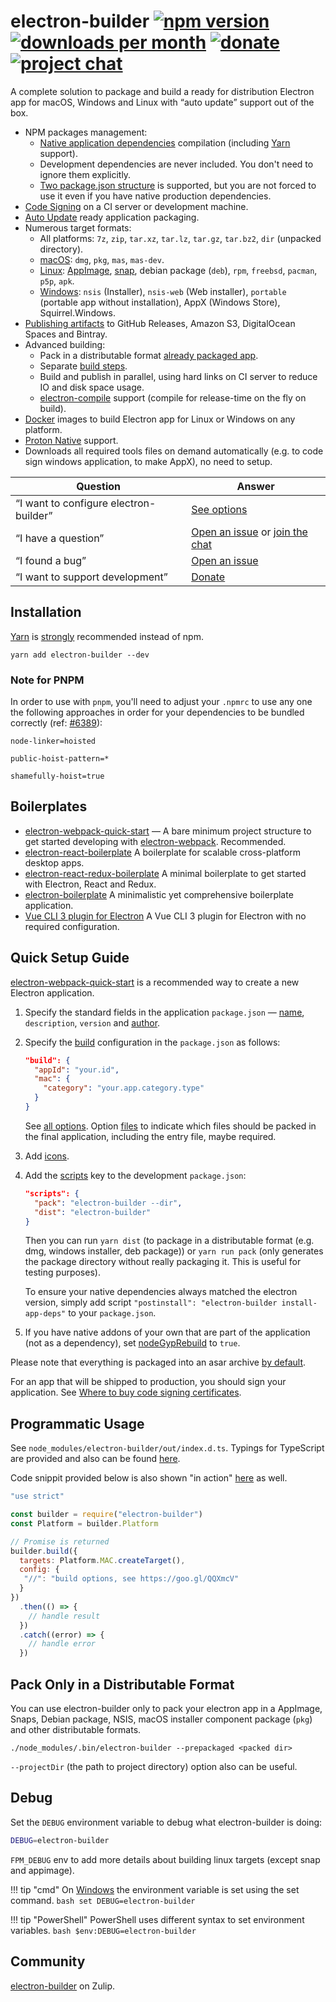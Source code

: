 # electron-builder [![npm version](https://img.shields.io/npm/v/electron-builder.svg?label=latest)](https://yarn.pm/electron-builder) [![downloads per month](https://img.shields.io/npm/dm/electron-builder.svg)](https://yarn.pm/electron-builder) [![donate](https://img.shields.io/badge/donate-donorbox-green.svg)](https://www.electron.build/donate) [![project chat](https://img.shields.io/badge/chat-on_zulip-brightgreen.svg)](https://electron-builder.zulipchat.com)
A complete solution to package and build a ready for distribution Electron app for macOS, Windows and Linux with “auto update” support out of the box.

* NPM packages management:
    * [Native application dependencies](https://electron.atom.io/docs/tutorial/using-native-node-modules/) compilation (including [Yarn](http://yarnpkg.com/) support).
    * Development dependencies are never included. You don't need to ignore them explicitly.
    * [Two package.json structure](tutorials/two-package-structure.md) is supported, but you are not forced to use it even if you have native production dependencies.
* [Code Signing](code-signing.md) on a CI server or development machine.
* [Auto Update](auto-update.md) ready application packaging.
* Numerous target formats:
    * All platforms: `7z`, `zip`, `tar.xz`, `tar.lz`, `tar.gz`, `tar.bz2`, `dir` (unpacked directory).
    * [macOS](configuration/mac.md#MacConfiguration-target): `dmg`, `pkg`, `mas`, `mas-dev`.
    * [Linux](configuration/linux.md#LinuxConfiguration-target): [AppImage](http://appimage.org), [snap](http://snapcraft.io), debian package (`deb`), `rpm`, `freebsd`, `pacman`, `p5p`, `apk`.
    * [Windows](configuration/win.md#WindowsConfiguration-target): `nsis` (Installer), `nsis-web` (Web installer), `portable` (portable app without installation), AppX (Windows Store), Squirrel.Windows.
* [Publishing artifacts](configuration/publish.md) to GitHub Releases, Amazon S3, DigitalOcean Spaces and Bintray.
* Advanced building:
    * Pack in a distributable format [already packaged app](#pack-only-in-a-distributable-format).
    * Separate [build steps](https://github.com/electron-userland/electron-builder/issues/1102#issuecomment-271845854).
    * Build and publish in parallel, using hard links on CI server to reduce IO and disk space usage.
    * [electron-compile](https://github.com/electron/electron-compile) support (compile for release-time on the fly on build).
* [Docker](multi-platform-build.md#docker) images to build Electron app for Linux or Windows on any platform.
* [Proton Native](https://proton-native.js.org/) support.
* Downloads all required tools files on demand automatically (e.g. to code sign windows application, to make AppX), no need to setup.

| Question | Answer |
|--------|-------|
| “I want to configure electron-builder” | [See options](configuration/configuration.md) |
| “I have a question” | [Open an issue](https://github.com/electron-userland/electron-builder/issues) or [join the chat](https://electron-builder.zulipchat.com/) |
| “I found a bug” | [Open an issue](https://github.com/electron-userland/electron-builder/issues/new) |
| “I want to support development” | [Donate](donate.md) |

## Installation
[Yarn](http://yarnpkg.com/) is [strongly](https://github.com/electron-userland/electron-builder/issues/1147#issuecomment-276284477) recommended instead of npm.

`yarn add electron-builder --dev`

### Note for PNPM

In order to use with `pnpm`, you'll need to adjust your `.npmrc` to use any one the following approaches in order for your dependencies to be bundled correctly (ref: [#6389](https://github.com/electron-userland/electron-builder/issues/6289#issuecomment-1042620422)):
```
node-linker=hoisted
```
```
public-hoist-pattern=*
```
```
shamefully-hoist=true
```


## Boilerplates

* [electron-webpack-quick-start](https://github.com/electron-userland/electron-webpack-quick-start) — A bare minimum project structure to get started developing with [electron-webpack](https://github.com/electron-userland/electron-webpack). Recommended.
* [electron-react-boilerplate](https://github.com/chentsulin/electron-react-boilerplate) A boilerplate for scalable cross-platform desktop apps.
* [electron-react-redux-boilerplate](https://github.com/jschr/electron-react-redux-boilerplate) A minimal boilerplate to get started with Electron, React and Redux.
* [electron-boilerplate](https://github.com/szwacz/electron-boilerplate) A minimalistic yet comprehensive boilerplate application.
* [Vue CLI 3 plugin for Electron](https://nklayman.github.io/vue-cli-plugin-electron-builder) A Vue CLI 3 plugin for Electron with no required configuration.

## Quick Setup Guide

[electron-webpack-quick-start](https://github.com/electron-userland/electron-webpack-quick-start) is a recommended way to create a new Electron application.

1. Specify the standard fields in the application `package.json` — [name](configuration/configuration.md#Metadata-name), `description`, `version` and [author](https://docs.npmjs.com/files/package.json#people-fields-author-contributors).

2. Specify the [build](configuration/configuration.md#configuration) configuration in the `package.json` as follows:
    ```json
    "build": {
      "appId": "your.id",
      "mac": {
        "category": "your.app.category.type"
      }
    }
    ```
   See [all options](configuration/configuration.md#configuration). Option [files](configuration/contents.md#files) to indicate which files should be packed in the final application, including the entry file, maybe required.

3. Add [icons](icons.md).

4. Add the [scripts](https://docs.npmjs.com/cli/run-script) key to the development `package.json`:
    ```json
    "scripts": {
      "pack": "electron-builder --dir",
      "dist": "electron-builder"
    }
    ```
    Then you can run `yarn dist` (to package in a distributable format (e.g. dmg, windows installer, deb package)) or `yarn run pack` (only generates the package directory without really packaging it. This is useful for testing purposes).

    To ensure your native dependencies always matched the electron version, simply add script `"postinstall": "electron-builder install-app-deps"` to your `package.json`.

5. If you have native addons of your own that are part of the application (not as a dependency), set [nodeGypRebuild](/configuration/configuration#Configuration-nodeGypRebuild) to `true`.
   
Please note that everything is packaged into an asar archive [by default](configuration/configuration.md#Configuration-asar).

For an app that will be shipped to production, you should sign your application. See [Where to buy code signing certificates](code-signing.md#where-to-buy-code-signing-certificate).

## Programmatic Usage
See `node_modules/electron-builder/out/index.d.ts`. Typings for TypeScript are provided and also can be found [here](/api/electron-builder).

Code snippit provided below is also shown "in action" [here](/api/programmatic-usage) as well.
```js
"use strict"

const builder = require("electron-builder")
const Platform = builder.Platform

// Promise is returned
builder.build({
  targets: Platform.MAC.createTarget(),
  config: {
   "//": "build options, see https://goo.gl/QQXmcV"
  }
})
  .then(() => {
    // handle result
  })
  .catch((error) => {
    // handle error
  })
```

## Pack Only in a Distributable Format

You can use electron-builder only to pack your electron app in a AppImage, Snaps, Debian package, NSIS, macOS installer component package (`pkg`) 
and other distributable formats.

```
./node_modules/.bin/electron-builder --prepackaged <packed dir>
```

`--projectDir` (the path to project directory) option also can be useful.

## Debug

Set the `DEBUG` environment variable to debug what electron-builder is doing:
```bash
DEBUG=electron-builder
```

`FPM_DEBUG` env to add more details about building linux targets (except snap and appimage).

!!! tip "cmd"
    On [Windows](https://github.com/visionmedia/debug#windows-command-prompt-notes) the environment variable is set using the set command.
    ```bash
    set DEBUG=electron-builder
    ```
    
!!! tip "PowerShell"
    PowerShell uses different syntax to set environment variables.
    ```bash
    $env:DEBUG=electron-builder
    ```

## Community

[electron-builder](https://electron-builder.zulipchat.com/) on Zulip.